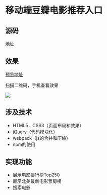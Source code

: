 # 移动端豆瓣电影推荐入口
## 源码
[地址](https://github.com/lwq945/douban-movie)
## 效果
[预览地址](https://lwq945.github.io/douban-movie/)

扫描二维码，手机查看效果

![](https://i.loli.net/2017/10/28/59f48d1a95184.png)

## 涉及技术
- HTML5，CSS3（页面布局和效果）
- jQuery（代码模块化）
- webpack（js的合并和压缩）
- npm的使用

## 实现功能
- 展示电影排行榜Top250
- 展示北美最新电影票房榜
- 搜索电影

